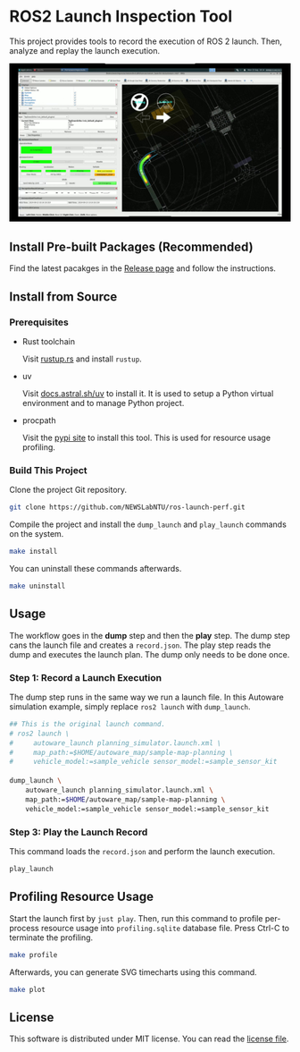 # ROS2 Launch Inspection Tool

This project provides tools to record the execution of ROS 2
launch. Then, analyze and replay the launch execution.

[![Watch the demo](demo.png)](demo.webm)


## Install Pre-built Packages (Recommended)

Find the latest pacakges in the [Release
page](https://github.com/NEWSLabNTU/ros-launch-perf/releases) and
follow the instructions.



## Install from Source

### Prerequisites

- Rust toolchain

  Visit [rustup.rs](https://rustup.rs/) and install `rustup`.

- uv

  Visit [docs.astral.sh/uv](https://docs.astral.sh/uv/) to install it. It is
  used to setup a Python virtual environment and to manage Python
  project.


- procpath

  Visit the [pypi site](https://pypi.org/project/Procpath/) to install
  this tool. This is used for resource usage profiling.


### Build This Project

Clone the project Git repository.

```sh
git clone https://github.com/NEWSLabNTU/ros-launch-perf.git
```

Compile the project and install the `dump_launch` and `play_launch`
commands on the system.

```sh
make install
```

You can uninstall these commands afterwards.

```sh
make uninstall
```


## Usage

The workflow goes in the **dump** step and then the **play** step. The
dump step cans the launch file and creates a `record.json`. The play
step reads the dump and executes the launch plan. The dump only needs
to be done once.

### Step 1: Record a Launch Execution

The dump step runs in the same way we run a launch file. In this
Autoware simulation example, simply replace `ros2 launch` with
`dump_launch`.

```sh
## This is the original launch command.
# ros2 launch \
#     autoware_launch planning_simulator.launch.xml \
#     map_path:=$HOME/autoware_map/sample-map-planning \
#     vehicle_model:=sample_vehicle sensor_model:=sample_sensor_kit

dump_launch \
    autoware_launch planning_simulator.launch.xml \
    map_path:=$HOME/autoware_map/sample-map-planning \
    vehicle_model:=sample_vehicle sensor_model:=sample_sensor_kit
```

### Step 3: Play the Launch Record

This command loads the `record.json` and perform the launch execution.

```sh
play_launch
```

## Profiling Resource Usage

Start the launch first by `just play`. Then, run this command to
profile per-process resource usage into `profiling.sqlite` database
file. Press Ctrl-C to terminate the profiling.

```sh
make profile
```

Afterwards, you can generate SVG timecharts using this command.

```sh
make plot
```

## License

This software is distributed under MIT license. You can read the
[license file](LICENSE.txt).
